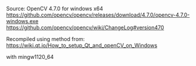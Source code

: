 Source: OpenCV 4.7.0 for windows x64
https://github.com/opencv/opencv/releases/download/4.7.0/opencv-4.7.0-windows.exe
https://github.com/opencv/opencv/wiki/ChangeLog#version470

Recompiled using method from:
https://wiki.qt.io/How_to_setup_Qt_and_openCV_on_Windows

with mingw1120_64